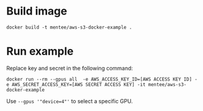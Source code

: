 # Build image
```
docker build -t mentee/aws-s3-docker-example .
```

# Run example
Replace key and secret in the following command:
```
docker run --rm --gpus all  -e AWS_ACCESS_KEY_ID=[AWS ACCESS KEY ID] -e AWS_SECRET_ACCESS_KEY=[AWS SECRET ACCESS KEY] -it mentee/aws-s3-docker-example
```

Use `--gpus '"device=4"'` to select a specific GPU.
